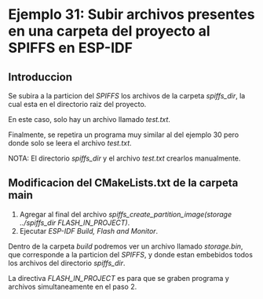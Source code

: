 # Ejemplo 31: Subir archivos presentes en una carpeta del proyecto al SPIFFS en ESP-IDF

## Introduccion

Se subira a la particion del _SPIFFS_ los archivos de la carpeta _spiffs_dir_, la cual esta en el directorio raiz del proyecto.

En este caso, solo hay un archivo llamado _test.txt_.

Finalmente, se repetira un programa muy similar al del ejemplo 30 pero donde solo se leera el archivo _test.txt_.

NOTA: El directorio _spiffs_dir_ y el archivo _test.txt_ crearlos manualmente.

## Modificacion del CMakeLists.txt de la carpeta main

1. Agregar al final del archivo _spiffs_create_partition_image(storage ../spiffs_dir FLASH_IN_PROJECT)_.
2. Ejecutar _ESP-IDF Build, Flash and Monitor_.

Dentro de la carpeta _build_ podremos ver un archivo llamado _storage.bin_, que corresponde a la particion del _SPIFFS_, y donde estan embebidos todos los archivos del directorio _spiffs_dir_.

La directiva _FLASH_IN_PROJECT_ es para que se graben programa y archivos simultaneamente en el paso 2.

